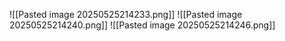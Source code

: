 ![[Pasted image 20250525214233.png]]
![[Pasted image 20250525214240.png]]
![[Pasted image 20250525214246.png]]
